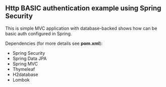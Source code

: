 ##  Http BASIC authentication example using Spring Security
This is simple MVC application with database-backed shows how can be basic auth configured in Spring.

Dependencies (for more details see **pom.xml**):
 - Spring Security 
 - Spring Data JPA 
 - Spring MVC
 - Thymeleaf 
 - H2database
 - Lombok 

